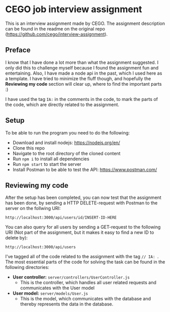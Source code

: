 # CEGO job interview assignment
This is an interview assignment made by CEGO. The assignment description can be found in the readme on the original repo (https://github.com/cego/interview-assignment).

## Preface
I know that I have done a lot more than what the assignment suggested. I only did this to challenge myself because I found the assignment fun and entertaining. Also, I have made a node api in the past, which I used here as a template. I have tried to minimize the fluff though, and hopefully the **Reviewing my code** section will clear up, where to find the important parts :)

I have used the tag `IA:` in the comments in the code, to mark the parts of the code, which are directly related to the assignment.

## Setup
To be able to run the program you need to do the following:
* Download and install nodejs: https://nodejs.org/en/
* Clone this repo
* Navigate to the root directory of the cloned content
* Run `npm i` to install all dependencies
* Run `npm start` to start the server
* Install Postman to be able to test the API: https://www.postman.com/

## Reviewing my code
After the setup has been completed, you can now test that the assignment has been done, by sending a HTTP DELETE-request with Postman to the server on the follwing URI:

`http://localhost:3000/api/users/id/INSERT-ID-HERE`

You can also query for all users by sending a GET-request to the following URI (Not part of the assignment, but it makes it easy to find a new ID to delete by):

`http://localhost:3000/api/users`

I've tagged all of the code related to the assignment with the tag `// IA: `.
The most essential parts of the code for solving the task can be found in the following directories:
* **User controller:** `server/controllers/UserController.js`
  * This is the controller, which handles all user related requests and communicates with the User model
* **User model:** `server/models/User.js`
  * This is the model, which communicates with the database and thereby represents the data in the database.
